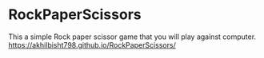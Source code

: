 # RockPaperScissors
This a simple Rock paper scissor game that you will play against computer.
https://akhilbisht798.github.io/RockPaperScissors/
